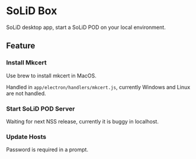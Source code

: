 # SoLiD Box

SoLiD desktop app, start a SoLiD POD on your local environment.

## Feature

### Install Mkcert

Use brew to install mkcert in MacOS.

Handled in `app/electron/handlers/mkcert.js`, currently Windows and Linux are not handled.

### Start SoLiD POD Server

Waiting for next NSS release, currently it is buggy in localhost.

### Update Hosts

Password is required in a prompt.
